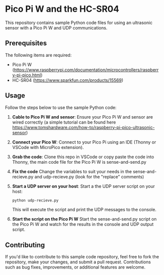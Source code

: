 # Pico Pi W and the HC-SR04

This repository contains sample Python code files for using an ultrasonic sensor with a Pico Pi W and UDP communications.

## Prerequisites

The following items are required:

 - Pico Pi W (https://www.raspberrypi.com/documentation/microcontrollers/raspberry-pi-pico.html)
 - HC-SR04 (https://www.sparkfun.com/products/15569)

## Usage

Follow the steps below to use the sample Python code:

1. **Cable to Pico Pi W and sensor**: Ensure your Pico Pi W and sensor are wired correctly (a simple tutorial can be found here https://www.tomshardware.com/how-to/raspberry-pi-pico-ultrasonic-sensor)

2. **Connect your Pico W**: Connect to your Pico Pi using an IDE (Thonny or VSCode with MicroPico extension).

3. **Grab the code**: Clone this repo in VSCode or copy paste the code into Thonny, the main code file for the Pico Pi W is sense-and-send.py

4. **Fix the code** Change the variables to suit your needs in the sense-and-recieve.py and udp-recieve.py (look for the "replace" comments) 

5. **Start a UDP server on your host**: Start a the UDP server script on your host:

    ```bash
    python udp-recieve.py
    ```
    This will execute the script and print the UDP messages to the console.

6. **Start the script on the Pico Pi W** Start the sense-and-send.py script on the Pico Pi W and watch for the results in the console and UDP output script. 

## Contributing

If you'd like to contribute to this sample code repository, feel free to fork the repository, make your changes, and submit a pull request. Contributions such as bug fixes, improvements, or additional features are welcome.
